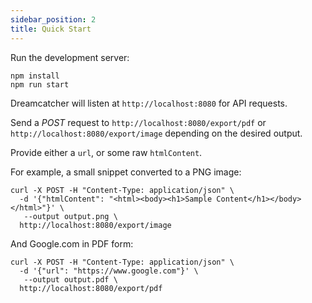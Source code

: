 ```yaml
---
sidebar_position: 2
title: Quick Start
---
```


Run the development server:

```shell
npm install
npm run start
```

Dreamcatcher will listen at `http://localhost:8080` for API requests.

Send a *POST* request to `http://localhost:8080/export/pdf` or `http://localhost:8080/export/image`
depending on the desired output.

Provide either a `url`, or some raw `htmlContent`.

For example, a small snippet converted to a PNG image:

```shell
curl -X POST -H "Content-Type: application/json" \
  -d '{"htmlContent": "<html><body><h1>Sample Content</h1></body></html>"}' \
   --output output.png \
  http://localhost:8080/export/image
```

And Google.com in PDF form:

```shell
curl -X POST -H "Content-Type: application/json" \
  -d '{"url": "https://www.google.com"}' \
   --output output.pdf \
  http://localhost:8080/export/pdf
```
